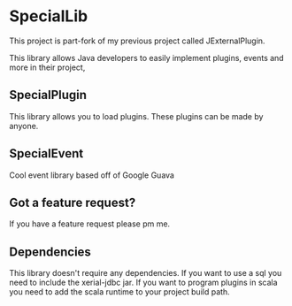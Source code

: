 # SpecialLib

This project is part-fork of my previous project called JExternalPlugin.

This library allows Java developers to easily implement plugins, events and more in their project,

## SpecialPlugin

This library allows you to load plugins. These plugins can be made by anyone.

## SpecialEvent

Cool event library based off of Google Guava

## Got a feature request?

If you have a feature request please pm me.

## Dependencies
This library doesn't require any dependencies. If you want to use a sql you need to include the xerial-jdbc jar.
If you want to program plugins in scala you need to add the scala runtime to your project build path.
